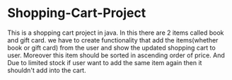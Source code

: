 # Shopping-Cart-Project
This is a shopping cart project in java. In this there are 2 items called book and gift card. we have to create functionality that add the items(whether book or gift card) from the user and show the updated shopping cart to user. Moreover this item should be sorted in ascending order of price. And Due to limited stock if user want to add the same item again then it shouldn't add into the cart.
